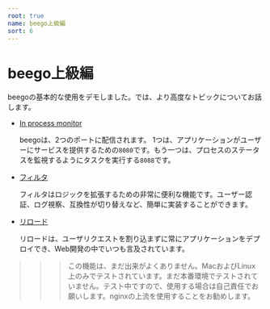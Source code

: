 ```yaml
---
root: true
name: beego上級編
sort: 6
---
```


# beego上級編

beegoの基本的な使用をデモしました。では、より高度なトピックについてお話します。

- [In process monitor](./monitor.md)

  beegoは、2つのポートに配信されます。 1つは、アプリケーションがユーザーにサービスを提供するための`8080`です。もう一つは、プロセスのステータスを監視するようにタスクを実行する`8088`です。
	
- [フィルタ](../mvc/controller/filter.md)

  フィルタはロジックを拡張するための非常に便利な機能です。ユーザー認証、ログ視察、互換性が切り替えなど、簡単に実装することができます。	

- [リロード](./reload.md)

  リロードは、ユーザリクエストを割り込まずに常にアプリケーションをデプロイでき、Web開発の中でいつも言及されています。

>>> この機能は、まだ出来がよくありません。MacおよびLinux上のみでテストされています。まだ本番環境でテストされていません。テスト中ですので、使用する場合は自己責任でお願いします。nginxの上流を使用することをお勧めします。

